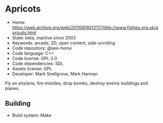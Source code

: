 # Apricots

- Home: https://web.archive.org/web/20110819212117/http://www.fishies.org.uk/apricots.html
- State: beta, inactive since 2003
- Keywords: arcade, 2D, open content, side-scrolling
- Code repository: @see-home
- Code language: C++
- Code license: GPL-2.0
- Code dependencies: SDL
- Assets license: GPL
- Developer: Mark Snellgrove, Mark Harman

Fly an airplane, fire missiles, drop bombs, destroy enemy buildings and planes.

## Building

- Build system: Make
